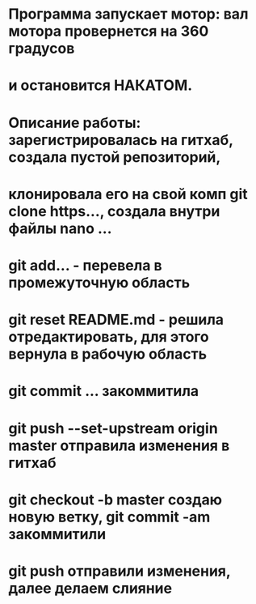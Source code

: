 # Программа запускает мотор: вал мотора провернется на 360 градусов
# и остановится НАКАТОМ.
# Описание работы: зарегистрировалась на гитхаб, создала пустой репозиторий,
# клонировала его на свой комп git clone https..., создала внутри файлы nano ... 
# git add... - перевела в промежуточную область
# git reset README.md - решила отредактировать, для этого вернула в рабочую область
# git commit ... закоммитила
# git push --set-upstream origin master отправила изменения в гитхаб
# git checkout -b master создаю новую ветку, git commit -аm закоммитили 
# git push отправили изменения, далее делаем слияние
#
#
